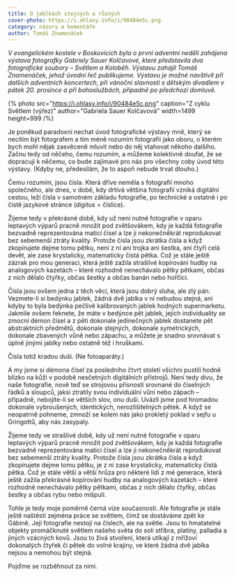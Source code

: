 ```yaml
---
title: O jablkách stejných a různých
cover-photo: https://i.ohlasy.info/i/90484e5c.png
category: názory a komentáře
author: Tomáš Znamenáček
---
```


*V evangelickém kostele v Boskovicích byla o první adventní neděli zahájena výstava fotografky Gabriely Sauer Kolčavové, které představila dva fotografické soubory – Světlem a Koloběh. Výstavu zahájil Tomáš Znamenáček, jehož úvodní řeč publikujeme. Výstavu je možné navštívit při dalších adventních koncertech, při vánoční slavnosti s dětským divadlem v pátek 20. prosince a při bohoslužbách, případně po předchozí domluvě.*

{% photo src="https://i.ohlasy.info/i/90484e5c.png" caption="Z cyklu Světlem (výřez)" author="Gabriela Sauer Kolčavová" width=1499 height=999 /%}

Je poněkud paradoxní nechat úvod fotografické výstavy mně, který se necítím být fotografem a tím méně rozumím fotografii jako oboru, o kterém bych mohl nějak zasvěceně mluvit nebo do něj vtahovat někoho dalšího. Začnu tedy od něčeho, čemu rozumím, a můžeme kolektivně doufat, že se dopracuji k něčemu, co bude zajímavé pro nás pro všechny coby úvod této výstavy. (Kdyby ne, předesílám, že to aspoň nebude trvat dlouho.)

Čemu rozumím, jsou čísla. Která dříve neměla s fotografií mnoho společného, ale dnes, v době, kdy drtivá většina fotografií vzniká digitální cestou, leží čísla v samotném základu fotografie, po technické a ostatně i po čistě jazykové stránce (*digitus* = číslice).

Žijeme tedy v překrásné době, kdy už není nutné fotografie v oparu leptavých výparů pracně množit pod zvětšovákem, kdy je každá fotografie bezvadně reprezentována maticí čísel a lze ji nekonečněkrát reprodukovat bez sebemenší ztráty kvality. Protože čísla jsou zkrátka čísla a když zkopírujete dejme tomu pětku, není z ní ani trojka ani šestka, ani čtyři celá devět, ale zase krystalicky, matematicky čistá pětka. Což je stále ještě zázrak pro mou generaci, která ještě zažila strašlivé kopírování hudby na analogových kazetách – které rozhodně nenechávalo pětky pětkami, občas z nich dělalo čtyřky, občas šestky a občas banán nebo hořčici.

Čísla jsou ovšem jedna z těch věcí, která jsou dobrý sluha, ale zlý pán. Vezmete-li si bedýnku jablek, žádná dvě jablka v ní nebudou stejná, ani kdyby to byla bedýnka pečlivě kalibrovaných jablek hodných supermarketu. Jakmile ovšem řeknete, že máte v bedýnce pět jablek, jejich individuality se zmocní démon čísel a z pěti dokonale jedinečných jablek dostanete pět abstraktních předmětů, dokonale stejných, dokonale symetrických, dokonale zbavených vůně nebo zápachu, a můžete je snadno srovnávat s úplně jinými jablky nebo ostatně též i hruškami.

Čísla totiž kradou duši. (Ne fotoaparáty.)

A my jsme si démona čísel za posledního čtvrt století všichni pustili hodně blízko na kůži v podobě nesčetných digitálních přístrojů. Není tedy divu, že naše fotografie, nově teď se strojovou přísností srovnané do číselných řádků a sloupců, jaksi ztratily svou individuální vůni nebo zápach – případně, nebojíte-li se větších slov, onu duši. Uvázli jsme pod hromadou dokonale vybroušených, identických, nerozlišitelných pětek. A když se neopatrně pohneme, zmnoží se kolem nás jako prokletý poklad v sejfu u Gringottů, aby nás zasypaly.

Žijeme tedy ve strašlivé době, kdy už není nutné fotografie v oparu leptavých výparů pracně množit pod zvětšovákem, kdy je každá fotografie bezvadně reprezentována maticí čísel a lze ji nekonečněkrát reprodukovat bez sebemenší ztráty kvality. Protože čísla jsou zkrátka čísla a když zkopírujete dejme tomu pětku, je z ní zase krystalicky, matematicky čistá pětka. Což je stále větší a větší hrůza pro některé lidi z mé generace, která ještě zažila překrásné kopírování hudby na analogových kazetách – které rozhodně nenechávalo pětky pětkami, občas z nich dělalo čtyřky, občas šestky a občas rybu nebo mišpuli.

Tohle je tedy moje poměrně černá vize současnosti. Ale fotografie je stále ještě naštěstí zejména práce se světlem, čímž se dostáváme zpět ke Gábině. Její fotografie nestojí na číslech, ale na světle. Jsou to hmatatelné objekty promáčknuté světlem našeho světa do solí stříbra, platiny, palladia a jiných vzácných kovů. Jsou to živá stvoření, která utíkají z mřížoví dokonalých čtyřek či pětek do volné krajiny, ve které žádná dvě jablka nejsou a nemohou být stejná.

Pojďme se rozběhnout za nimi.